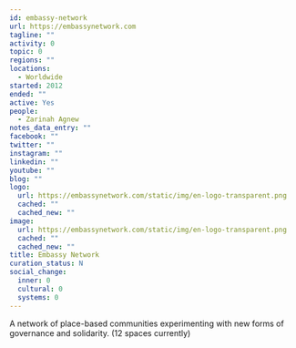 ```yaml
---
id: embassy-network
url: https://embassynetwork.com
tagline: ""
activity: 0
topic: 0
regions: ""
locations:
  - Worldwide
started: 2012
ended: ""
active: Yes
people:
  - Zarinah Agnew
notes_data_entry: ""
facebook: ""
twitter: ""
instagram: ""
linkedin: ""
youtube: ""
blog: ""
logo:
  url: https://embassynetwork.com/static/img/en-logo-transparent.png
  cached: ""
  cached_new: ""
image:
  url: https://embassynetwork.com/static/img/en-logo-transparent.png
  cached: ""
  cached_new: ""
title: Embassy Network
curation_status: N
social_change:
  inner: 0
  cultural: 0
  systems: 0
---
```


A network of place-based communities experimenting with new forms of governance and solidarity. (12 spaces currently)
